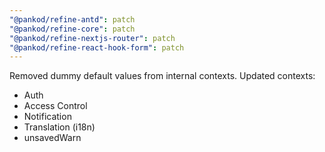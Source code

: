 ```yaml
---
"@pankod/refine-antd": patch
"@pankod/refine-core": patch
"@pankod/refine-nextjs-router": patch
"@pankod/refine-react-hook-form": patch
---
```


Removed dummy default values from internal contexts.
Updated contexts:

-   Auth
-   Access Control
-   Notification
-   Translation (i18n)
-   unsavedWarn

